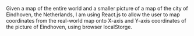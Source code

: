 Given a map of the entire world and a smaller picture of a map of the city of Eindhoven, the Netherlands, I am using React.js to allow the user to map coordinates from the real-world map onto X-axis and Y-axis coordinates of the picture of Eindhoven, using browser localStorge.  
